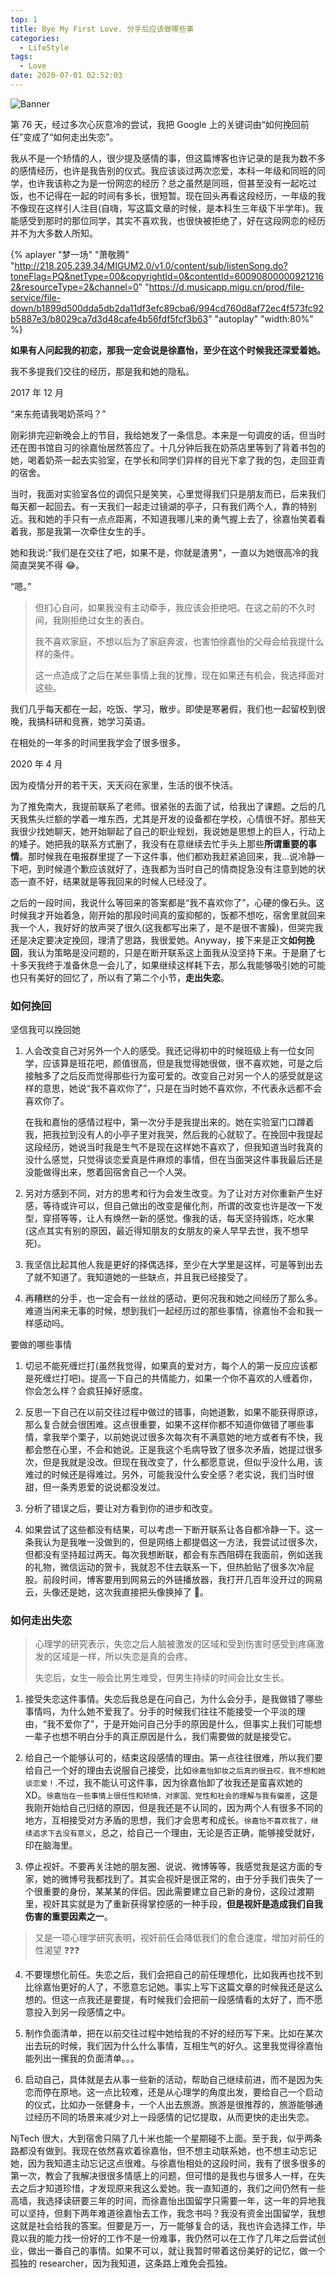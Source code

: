 ```yaml
---
top: 1
title: Bye My First Love. 分手后应该做哪些事
categories:
  - LifeStyle
tags:
  - Love
date: 2020-07-01 02:52:03
---
```


![Banner](http://leiblog.wang/static/image/2020/7/7rDwbo.jpg)

第 76 天，经过多次心灰意冷的尝试，我把 Google 上的关键词由“如何挽回前任”变成了“如何走出失恋”。

我从不是一个矫情的人，很少提及感情的事，但这篇博客也许记录的是我为数不多的感情经历，也许是我告别的仪式。我应该谈过两次恋爱，本科一年级和同班的同学，也许我该称之为是一份网恋的经历？总之虽然是同班，但甚至没有一起吃过饭，也不记得在一起的时间有多长，很短暂。现在回头再看这段经历，一年级的我不像现在这样引人注目(自嗨，写这篇文章的时候，是本科生三年级下半学年)。我能感受到那时的那位同学，其实不喜欢我，也很快被拒绝了，好在这段网恋的经历并不为大多数人所知。

{% aplayer "梦一场" "萧敬腾" "http://218.205.239.34/MIGUM2.0/v1.0/content/sub/listenSong.do?toneFlag=PQ&netType=00&copyrightId=0&contentId=600908000009212162&resourceType=2&channel=0" "https://d.musicapp.migu.cn/prod/file-service/file-down/b1899d500dda5db2da11df3efc89cba6/994cd760d8af72ec4f573fc92b5887e3/b8029ca7d3d48cafe4b56fdf5fcf3b63"  "autoplay" "width:80%"  %}

**如果有人问起我的初恋，那我一定会说是徐嘉怡，至少在这个时候我还深爱着她。**

<!-- more -->

我不多提我们交往的经历，那是我和她的隐私。

2017 年 12 月

“来东苑请我喝奶茶吗？”

刚彩排完迎新晚会上的节目，我给她发了一条信息。本来是一句调皮的话，但当时还在图书馆自习的徐嘉怡居然答应了。十几分钟后我在奶茶店里等到了背着书包的她，喝着奶茶一起去实验室，在学长和同学们异样的目光下拿了我的包，走回亚青的宿舍。

当时，我面对实验室各位的调侃只是笑笑，心里觉得我们只是朋友而已，后来我们每天都一起回去。有一天我们一起走过镜湖的亭子，只有我们两个人，靠的特别近。我和她的手只有一点点距离，不知道我哪儿来的勇气握上去了，徐嘉怡笑着看着我，那是我第一次牵住女生的手。

她和我说:"我们是在交往了吧，如果不是，你就是渣男"，一直以为她很高冷的我简直哭笑不得 😂。

“嗯。”

> 但扪心自问，如果我没有主动牵手，我应该会拒绝吧。在这之前的不久时间，我刚拒绝过女生的表白。
>
> 我不喜欢家庭，不想以后为了家庭奔波，也害怕徐嘉怡的父母会给我提什么样的条件。
>
> 这一点造成了之后在某些事情上我的犹豫，现在如果还有机会，我选择面对这些。

我们几乎每天都在一起，吃饭、学习，散步。即使是寒暑假，我们也一起留校到很晚，我搞科研和竞赛，她学习英语。

在相处的一年多的时间里我学会了很多很多。

2020 年 4 月

因为疫情分开的若干天，天天闷在家里，生活的很不快活。

为了推免南大，我提前联系了老师。很紧张的去面了试，给我出了课题。之后的几天我焦头烂额的学着一堆东西，尤其是开发的设备都在学校，心情很不好。那些天我很少找她聊天，她开始聊起了自己的职业规划，我说她是思想上的巨人，行动上的矮子。她把我的联系方式删了，我没有在意继续去忙手头上那些**所谓重要的事情**。那时候我在电报群里提了一下这件事，他们都劝我赶紧追回来，我...说冷静一下吧，到时候道个歉应该就好了，连我都为当时自己的情商捉急没有注意到她的状态一直不好，结果就是等我回来的时候人已经没了。

之后的一段时间，我说什么等回来的答案都是“我不喜欢你了”，心硬的像石头。这时候我才开始着急，刚开始的那段时间真的蛮抑郁的，饭都不想吃，宿舍里就回来我一个人，我好好的放声哭了很久(这我都写出来了，是不是很不害臊)，但哭完我还是决定要决定挽回，理清了思路，我很爱她。Anyway，接下来是正文**如何挽回**，我认为策略是没问题的，只是在断开联系这上面我从没坚持下来。于是磨了七十多天我终于准备休息一会儿了，如果继续这样耗下去，那么我能够吸引她的可能也只有美好的回忆了，所以有了第二个小节，**走出失恋**。

### 如何挽回

坚信我可以挽回她

1. 人会改变自己对另外一个人的感受。我还记得初中的时候班级上有一位女同学，应该算是班花吧，颜值很高，但是我觉得她很做，很不喜欢她，可是之后接触多了之后反而觉得那些行为蛮可爱的。改变自己对另一个人的感受就是这样的意思，她说“我不喜欢你了”，只是在当时她不喜欢你，不代表永远都不会喜欢你了。

   在我和嘉怡的感情过程中，第一次分手是我提出来的。她在实验室门口蹲着我，把我拉到没有人的小亭子里对我哭，然后我的心就软了。在挽回中我提起这段经历，她说当时我是生气不是现在这样她不喜欢了，但我知道当时我真的没什么感觉，只觉得谈恋爱真是件麻烦的事情，但在当面哭这件事我最后还是没能做得出来，憋着回宿舍自己一个人哭。

2) 另对方感到不同，对方的思考和行为会发生改变。为了让对方对你重新产生好感，等待或许可以，但自己做出的改变是催化剂，所谓的改变也许是改一下发型，穿搭等等，让人有焕然一新的感觉。像我的话，每天坚持锻炼，吃水果(这点其实有别的原因，最近得知朋友的女朋友的亲人早早去世，我不想早死)。

3. 我坚信比起其他人我是更好的择偶选择，至少在大学里是这样，可是等到出去了就不知道了。我知道她的一些缺点，并且我已经接受了。

4) 再糟糕的分手，也一定会有一丝丝的感动，更何况我和她之间经历了那么多。难道当闲来无事的时候，想到我们一起经历过的那些事情，徐嘉怡不会和我一样感动吗。

要做的哪些事情

1. 切忌不能死缠烂打(虽然我觉得，如果真的爱对方，每个人的第一反应应该都是死缠烂打吧)。提高一下自己的共情能力，如果一个你不喜欢的人缠着你，你会怎么样？会疯狂掉好感度。

2) 反思一下自己在以前交往过程中做过的错事，向她道歉，如果不能获得原谅，那么复合就会很困难。这点很重要，如果不这样你都不知道你做错了哪些事情，拿我举个栗子，以前她说过很多次每次有不满意她的地方或者有不快，我都会憋在心里，不会和她说。正是我这个毛病导致了很多次矛盾，她提过很多次，但是我就是没改。但现在我改变了，什么都愿意说，但似乎没什么用，该难过的时候还是得难过。另外，可能我没什么安全感？老实说，我们当时很甜，但一条秀恩爱的说说都没发过。

3. 分析了错误之后，要让对方看到你的进步和改变。

4) 如果尝试了这些都没有结果，可以考虑一下断开联系让各自都冷静一下。这一条我认为是我唯一没做到的，但是网络上都提倡这一方法，我尝试过很多次，但都没有坚持超过两天。每次我想断联，都会有东西阻碍在我面前，例如送我的礼物，微信运动的贺卡，我就忍不住去联系一下，但热脸贴了很多次冷屁股。前段时间，博客要用到网易云的外链播放器，我打开几百年没开过的网易云，头像还是她，这次我直接把头像换掉了 👋。

### 如何走出失恋

> 心理学的研究表示，失恋之后人脑被激发的区域和受到伤害时感受到疼痛激发的区域是一样，所以失恋是真的会疼。
>
> 失恋后，女生一般会比男生难受，但男生持续的时间会比女生长。

1. 接受失恋这件事情。失恋后我总是在问自己，为什么会分手，是我做错了哪些事情吗，为什么她不爱我了。分手的时候我们往往不能接受一个平淡的理由，“我不爱你了”，于是开始问自己分手的原因是什么，但事实上我们可能想一辈子也想不明白分手的真正原因是什么，我们需要做的就是接受它。

2) 给自己一个能够认可的，结束这段感情的理由。第一点往往很难，所以我们要给自己一个好的理由去说服自己接受，比如`徐嘉怡卸妆之后真的很丑哎，我不想和她谈恋爱！`.不过，我不能认可这件事，因为徐嘉怡卸了妆我还是蛮喜欢她的 XD。`徐嘉怡在一些事情上很任性和矫情，对家国、党性和社会的理解与我有偏差`，这是我刚开始给自己归结的原因，但是我还是不认同的，因为两个人有很多不同的地方，互相接受对方矛盾的思想，我们才会思考和成长。`徐嘉怡不喜欢我了，继续追求下去没有意义`，总之，给自己一个理由，无论是否正确，能够接受就好，印在脑海里。

3. 停止视奸。不要再关注她的朋友圈、说说、微博等等，我感觉我是这方面的专家，她的微博号我都找到了。其实会视奸是很正常的，由于分手我们丧失了一个很重要的身份，某某某的伴侣。因此需要建立自己新的身份，这段过渡期里，视奸其实就是为了重新获得掌控感的一种手段，**但是视奸是造成我们自我伤害的重要因素之一**。

> 又是一项心理学研究表明，视奸前任会降低我们的愈合速度，增加对前任的性渴望 ❓❓❓

4. 不要理想化前任。失恋之后，我们会把自己的前任理想化，比如我再也找不到比徐嘉怡更好的人了，不愿意忘记她。事实上写下这篇文章的时候我还是这么想的。但这一点我还是要提，有时候我们会把前一段感情看的太好了，而不愿意投入到另一段感情之中。

5) 制作负面清单，把在以前交往过程中她给我的不好的经历写下来。比如在某次出去玩的时候，我们因为什么什么事情，互相生气的好久。这里我觉得徐嘉怡能列出一摞我的负面清单。。。

6. 启动自己，具体就是去从事一些新的活动，帮助自己继续前进，而不是因为失恋而停在原地。这一点比较难，还是从心理学的角度出发，要给自己一个启动的仪式，比如办一张健身卡，一个人出去旅游。旅游是很推荐的，旅游能够通过经历不同的场景来减少对上一段感情的记忆提取，从而更快的走出失恋。

NjTech 很大，大到宿舍只隔了几十米也能一个星期碰不上面。至于我，似乎两条路都没有做到。我现在依然喜欢着徐嘉怡，但不想主动联系她，也不想主动忘记她，因为我知道主动忘记这点很难。与徐嘉怡相处的这段时间，我有了很多很多的第一次，教会了我解决很很多情感上的问题，但可惜的是我也与很多人一样，在失去之后才知道珍惜，才发现原来我这么爱她。我一直知道的，我们之间仍然有一些高墙，我选择读研要三年的时间，而徐嘉怡出国留学只需要一年，这一年的异地我可以坚持，但剩下两年难道徐嘉怡去工作，我念书吗？我没有资金出国留学，我想这就是社会给我的答案。但要是万一，万一能够复合的话，我也许会选择工作，毕竟以我的能力找一份好的工作不是一份难事，我仍然可以在工作了几年之后尝试创业，做出一番自己的事情。如果不可以，就让我暂时带着这份美好的记忆，做一个孤独的 researcher，因为我知道，这条路上难免会孤独。
